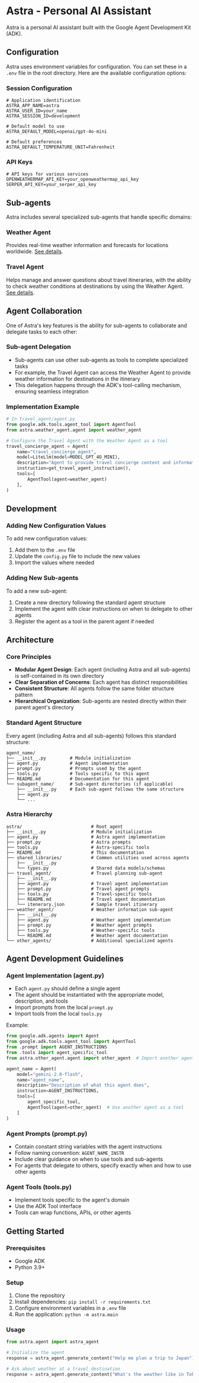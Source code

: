 # Astra - Personal AI Assistant

Astra is a personal AI assistant built with the Google Agent Development Kit (ADK).

## Configuration

Astra uses environment variables for configuration. You can set these in a `.env` file in the root directory. Here are the available configuration options:

### Session Configuration

```
# Application identification
ASTRA_APP_NAME=astra
ASTRA_USER_ID=your_name
ASTRA_SESSION_ID=development

# Default model to use
ASTRA_DEFAULT_MODEL=openai/gpt-4o-mini

# Default preferences
ASTRA_DEFAULT_TEMPERATURE_UNIT=Fahrenheit
```

### API Keys

```
# API keys for various services
OPENWEATHERMAP_API_KEY=your_openweathermap_api_key
SERPER_API_KEY=your_serper_api_key
```

## Sub-agents

Astra includes several specialized sub-agents that handle specific domains:

### Weather Agent

Provides real-time weather information and forecasts for locations worldwide. [See details](./weather_agent/README.md).

### Travel Agent

Helps manage and answer questions about travel itineraries, with the ability to check weather conditions at destinations by using the Weather Agent. [See details](./travel_agent/README.md).

## Agent Collaboration

One of Astra's key features is the ability for sub-agents to collaborate and delegate tasks to each other:

### Sub-agent Delegation

- Sub-agents can use other sub-agents as tools to complete specialized tasks
- For example, the Travel Agent can access the Weather Agent to provide weather information for destinations in the itinerary
- This delegation happens through the ADK's tool-calling mechanism, ensuring seamless integration

### Implementation Example

```python
# In travel_agent/agent.py
from google.adk.tools.agent_tool import AgentTool
from astra.weather_agent.agent import weather_agent

# Configure the Travel Agent with the Weather Agent as a tool
travel_concierge_agent = Agent(
    name="travel_concierge_agent",
    model=LiteLlm(model=MODEL_GPT_4O_MINI),
    description="Agent to provide travel concierge content and information.",
    instruction=get_travel_agent_instruction(),
    tools=[
        AgentTool(agent=weather_agent)
    ],
)
```

## Development

### Adding New Configuration Values

To add new configuration values:

1. Add them to the `.env` file
2. Update the `config.py` file to include the new values
3. Import the values where needed

### Adding New Sub-agents

To add a new sub-agent:

1. Create a new directory following the standard agent structure
2. Implement the agent with clear instructions on when to delegate to other agents
3. Register the agent as a tool in the parent agent if needed

## Architecture

### Core Principles
- **Modular Agent Design**: Each agent (including Astra and all sub-agents) is self-contained in its own directory
- **Clear Separation of Concerns**: Each agent has distinct responsibilities
- **Consistent Structure**: All agents follow the same folder structure pattern
- **Hierarchical Organization**: Sub-agents are nested directly within their parent agent's directory

### Standard Agent Structure
Every agent (including Astra and all sub-agents) follows this standard structure:

```
agent_name/
├── __init__.py         # Module initialization
├── agent.py            # Agent implementation
├── prompt.py           # Prompts used by the agent
├── tools.py            # Tools specific to this agent
├── README.md           # Documentation for this agent
└── subagent_name/      # Sub-agent directories (if applicable)
    ├── __init__.py     # Each sub-agent follows the same structure
    ├── agent.py
    └── ...
```

### Astra Hierarchy
```
astra/                          # Root agent
├── __init__.py                 # Module initialization
├── agent.py                    # Astra agent implementation
├── prompt.py                   # Astra prompts
├── tools.py                    # Astra-specific tools
├── README.md                   # This documentation
├── shared_libraries/           # Common utilities used across agents
│   ├── __init__.py
│   └── types.py                # Shared data models/schemas
├── travel_agent/               # Travel planning sub-agent
│   ├── __init__.py
│   ├── agent.py                # Travel agent implementation
│   ├── prompt.py               # Travel agent prompts
│   ├── tools.py                # Travel-specific tools
│   ├── README.md               # Travel agent documentation
│   └── itenerary.json          # Sample travel itinerary
├── weather_agent/              # Weather information sub-agent
│   ├── __init__.py
│   ├── agent.py                # Weather agent implementation
│   ├── prompt.py               # Weather agent prompts
│   ├── tools.py                # Weather-specific tools
│   └── README.md               # Weather agent documentation
└── other_agents/               # Additional specialized agents
```

## Agent Development Guidelines

### Agent Implementation (agent.py)
- Each `agent.py` should define a single agent
- The agent should be instantiated with the appropriate model, description, and tools
- Import prompts from the local `prompt.py`
- Import tools from the local `tools.py`

Example:
```python
from google.adk.agents import Agent
from google.adk.tools.agent_tool import AgentTool
from .prompt import AGENT_INSTRUCTIONS
from .tools import agent_specific_tool
from astra.other_agent.agent import other_agent  # Import another agent as a tool

agent_name = Agent(
    model="gemini-2.0-flash",
    name="agent_name",
    description="Description of what this agent does",
    instruction=AGENT_INSTRUCTIONS,
    tools=[
        agent_specific_tool,
        AgentTool(agent=other_agent)  # Use another agent as a tool
    ]
)
```

### Agent Prompts (prompt.py)
- Contain constant string variables with the agent instructions
- Follow naming convention: `AGENT_NAME_INSTR`
- Include clear guidance on when to use tools and sub-agents
- For agents that delegate to others, specify exactly when and how to use other agents

### Agent Tools (tools.py)
- Implement tools specific to the agent's domain
- Use the ADK Tool interface 
- Tools can wrap functions, APIs, or other agents

## Getting Started

### Prerequisites
- Google ADK
- Python 3.9+

### Setup
1. Clone the repository
2. Install dependencies: `pip install -r requirements.txt`
3. Configure environment variables in a `.env` file
4. Run the application: `python -m astra.main`

### Usage
```python
from astra.agent import astra_agent

# Initialize the agent
response = astra_agent.generate_content("Help me plan a trip to Japan")

# Ask about weather at a travel destination
response = astra_agent.generate_content("What's the weather like in Tokyo for my upcoming trip?")
``` 